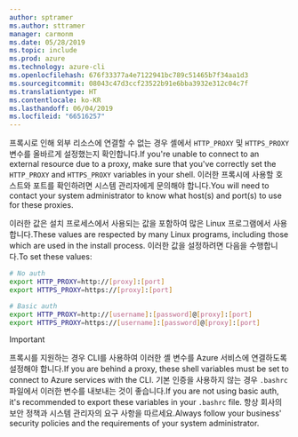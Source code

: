 ```yaml
---
author: sptramer
ms.author: sttramer
manager: carmonm
ms.date: 05/28/2019
ms.topic: include
ms.prod: azure
ms.technology: azure-cli
ms.openlocfilehash: 676f33377a4e7122941bc789c51465b7f34aa1d3
ms.sourcegitcommit: 08043c47d3ccf23522b91e6bba3932e312c04c7f
ms.translationtype: HT
ms.contentlocale: ko-KR
ms.lasthandoff: 06/04/2019
ms.locfileid: "66516257"
---
```

<span data-ttu-id="03e14-101">프록시로 인해 외부 리소스에 연결할 수 없는 경우 셸에서 `HTTP_PROXY` 및 `HTTPS_PROXY` 변수를 올바르게 설정했는지 확인합니다.</span><span class="sxs-lookup"><span data-stu-id="03e14-101">If you're unable to connect to an external resource due to a proxy, make sure that you've correctly set the `HTTP_PROXY` and `HTTPS_PROXY` variables in your shell.</span></span> <span data-ttu-id="03e14-102">이러한 프록시에 사용할 호스트와 포트를 확인하려면 시스템 관리자에게 문의해야 합니다.</span><span class="sxs-lookup"><span data-stu-id="03e14-102">You will need to contact your system administrator to know what host(s) and port(s) to use for these proxies.</span></span>

<span data-ttu-id="03e14-103">이러한 값은 설치 프로세스에서 사용되는 값을 포함하여 많은 Linux 프로그램에서 사용합니다.</span><span class="sxs-lookup"><span data-stu-id="03e14-103">These values are respected by many Linux programs, including those which are used in the install process.</span></span> <span data-ttu-id="03e14-104">이러한 값을 설정하려면 다음을 수행합니다.</span><span class="sxs-lookup"><span data-stu-id="03e14-104">To set these values:</span></span>

```bash
# No auth
export HTTP_PROXY=http://[proxy]:[port]
export HTTPS_PROXY=https://[proxy]:[port]

# Basic auth
export HTTP_PROXY=http://[username]:[password]@[proxy]:[port]
export HTTPS_PROXY=https://[username]:[password]@[proxy]:[port]
```

> [!IMPORTANT]
> <span data-ttu-id="03e14-105">프록시를 지원하는 경우 CLI를 사용하여 이러한 셸 변수를 Azure 서비스에 연결하도록 설정해야 합니다.</span><span class="sxs-lookup"><span data-stu-id="03e14-105">If you are behind a proxy, these shell variables must be set to connect to Azure services with the CLI.</span></span>
> <span data-ttu-id="03e14-106">기본 인증을 사용하지 않는 경우 `.bashrc` 파일에서 이러한 변수를 내보내는 것이 좋습니다.</span><span class="sxs-lookup"><span data-stu-id="03e14-106">If you are not using basic auth, it's recommended to export these variables in your `.bashrc` file.</span></span>
> <span data-ttu-id="03e14-107">항상 회사의 보안 정책과 시스템 관리자의 요구 사항을 따르세요.</span><span class="sxs-lookup"><span data-stu-id="03e14-107">Always follow your business' security policies and the requirements of your system administrator.</span></span>
